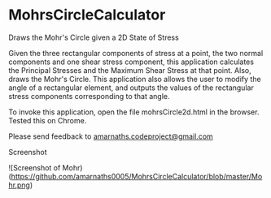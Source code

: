 # MohrsCircleCalculator
Draws the Mohr's Circle given a 2D State of Stress

Given the three rectangular components of stress at a point, the two normal components and one shear stress component, this application calculates the Principal Stresses and the Maximum Shear Stress at that point. Also, draws the Mohr's Circle. This application also allows the user to modify the angle of a rectangular element, and outputs the values of the rectangular stress components corresponding to that angle. 

To invoke this application, open the file mohrsCircle2d.html in the browser. Tested this on Chrome. 

Please send feedback to amarnaths.codeproject@gmail.com

Screenshot

![Screenshot of Mohr)(https://github.com/amarnaths0005/MohrsCircleCalculator/blob/master/Mohr.png)
